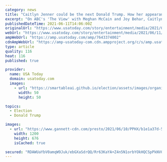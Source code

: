 ```yaml
---
category: news
title: "Caitlyn Jenner could be the next Donald Trump. How her appearance on 'The View' proved it"
excerpt: "On ABC's 'The View' with Meghan McCain and Joy Behar, Caitlyn Jenner seemed a lot like the former president, a reality TV veteran seeking office."
publishedDateTime: 2021-06-11T14:06:00Z
originalUrl: "https://www.usatoday.com/story/entertainment/media/2021/06/11/caitlyn-jenner-donald-trump-the-view/7643374002/"
webUrl: "https://www.usatoday.com/story/entertainment/media/2021/06/11/caitlyn-jenner-donald-trump-the-view/7643374002/"
ampWebUrl: "https://amp.usatoday.com/amp/7643374002"
cdnAmpWebUrl: "https://amp-usatoday-com.cdn.ampproject.org/c/s/amp.usatoday.com/amp/7643374002"
type: article
quality: 116
heat: 116
published: true

provider:
  name: USA Today
  domain: usatoday.com
  images:
    - url: "https://smartableai.github.io/election/assets/images/organizations/usatoday.com-50x50.jpg"
      width: 50
      height: 50

topics:
  - Election
  - Donald Trump

images:
  - url: "https://www.gannett-cdn.com/presto/2021/06/10/PPHX/b1e1a37d-5169-4a43-859b-4004aeb59ba2-Jenner.jpg?auto=webp&crop=1275,718,x2,y0&format=pjpg&width=1200"
    width: 1200
    height: 676
    isCached: true

secured: "RDAWUaYbV0amqW9Juk/ebGXaSdrQQ/Rr63KaYA+Z4n5N1orbYOkHQCSpPkNV05xfybq8zdA/JZDa2JiFHWHjZzQsYumcEJg7C5ylHdV9YFR8cnkBHtm4jqxDfIivELV9IUMYEEOiVvPI0j6t84OoerwkNO69dVO6JB5Z/YEqJ57PRsD1IkjI+nNxdubOhh072zKVj/hzgOK82jui8TnMzutOqiExDFCnUehFB1d4ma2DVvsIm+7QrT1PRwqyOvpHZ1+ckFYNZeupJOe47EVIxradqBZSzhWDguiIcxyIBYh7CONUqfZZHAQ7+6aPOS9SaF+fWIfJebnCEiu6PNMy407A5h/AyLt6Ry5f4MoCrp0=;VpiFNt87I9sRrOgxE9KIEw=="
---
```


